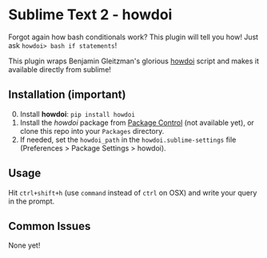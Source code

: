 # Sublime Text 2 - howdoi

Forgot again how bash conditionals work? This plugin will tell you how! Just ask `howdoi> bash if statements`!

This plugin wraps Benjamin Gleitzman's glorious [howdoi](https://github.com/gleitz/howdoi) script and makes
it available directly from sublime!


## Installation (important)

0. Install **howdoi**: `pip install howdoi`
1. Install the _howdoi_ package from [Package Control](http://wbond.net/sublime_packages/package_control) (not available yet), or clone this repo into your `Packages` directory.
2. If needed, set the `howdoi_path` in the `howdoi.sublime-settings` file (Preferences > Package Settings > howdoi).


## Usage

Hit `ctrl+shift+h` (use `command` instead of `ctrl` on OSX) and write your query in the prompt.


## Common Issues

None yet!


